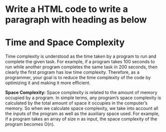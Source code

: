 # Write a HTML code to write a paragraph with heading as below

# Time and Space Complexity
Time complexity is understood as the time taken by a program to run and complete the given task. For example, if a program takes 100 seconds to run while another program completes the same task in 200 seconds, then clearly the first program has low time complexity. Therefore, as a programmer, your goal is to reduce the time complexity of the code by optimizing it and making it more efficient.

**Space Complexity:** Space complexity is related to the amount of memory occupied by a program. In simple terms, any program’s space complexity is calculated by the total amount of space it occupies in the computer’s memory. So when we calculate space complexity, we take into account all the inputs of the program as well as the auxiliary space used. For example, if a program takes an array of size n as input, the space complexity of the program becomes O(n).
